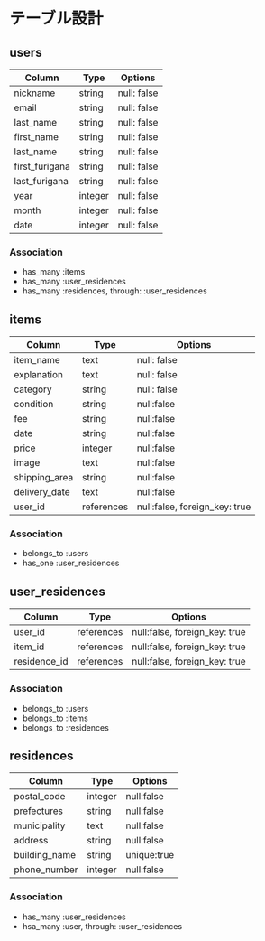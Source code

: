 # テーブル設計

## users

| Column         | Type    | Options     |
| -------------- | ------- | ----------- |
| nickname       | string  | null: false |
| email          | string  | null: false |
| last_name      | string  | null: false |
| first_name     | string  | null: false |
| last_name      | string  | null: false |
| first_furigana | string  | null: false |
| last_furigana  | string  | null: false |
| year           | integer | null: false |
| month          | integer | null: false |
| date           | integer | null: false |

### Association

- has_many :items
- has_many :user_residences
- has_many :residences, through: :user_residences

## items

| Column        | Type       | Options                       |
| ------------- | -----------| ----------------------------- |
| item_name     | text       | null: false                   |
| explanation   | text       | null: false                   |
| category      | string     | null: false                   |
| condition     | string     | null:false                    |
| fee           | string     | null:false                    |
| date          | string     | null:false                    |
| price         | integer    | null:false                    |
| image         | text       | null:false                    |
| shipping_area | string     | null:false                    |
| delivery_date | text       | null:false                    |
| user_id       | references | null:false, foreign_key: true |

### Association
- belongs_to :users
- has_one :user_residences

## user_residences

| Column       | Type       | Options                       |
| ------------ | ---------- | ----------------------------- |
| user_id      | references | null:false, foreign_key: true |
| item_id      | references | null:false, foreign_key: true |
| residence_id | references | null:false, foreign_key: true |
### Association

- belongs_to :users
- belongs_to :items
- belongs_to :residences

## residences

| Column        | Type      | Options     |
| ---------     | --------- | ----------- |
| postal_code   | integer   | null:false  |
| prefectures   | string    | null:false  |
| municipality  | text      | null:false  |
| address       | string    | null:false  |
| building_name | string    | unique:true |
| phone_number  | integer   | null:false  |

### Association

- has_many :user_residences
- hsa_many :user, through: :user_residences

